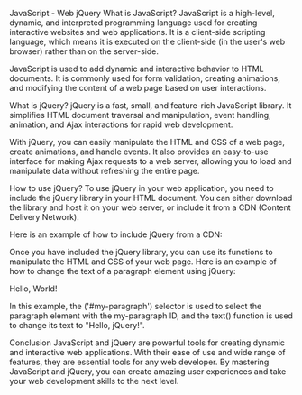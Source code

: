 JavaScript - Web jQuery
What is JavaScript?
JavaScript is a high-level, dynamic, and interpreted programming language used for creating interactive websites and web applications. It is a client-side scripting language, which means it is executed on the client-side (in the user's web browser) rather than on the server-side.

JavaScript is used to add dynamic and interactive behavior to HTML documents. It is commonly used for form validation, creating animations, and modifying the content of a web page based on user interactions.

What is jQuery?
jQuery is a fast, small, and feature-rich JavaScript library. It simplifies HTML document traversal and manipulation, event handling, animation, and Ajax interactions for rapid web development.

With jQuery, you can easily manipulate the HTML and CSS of a web page, create animations, and handle events. It also provides an easy-to-use interface for making Ajax requests to a web server, allowing you to load and manipulate data without refreshing the entire page.

How to use jQuery?
To use jQuery in your web application, you need to include the jQuery library in your HTML document. You can either download the library and host it on your web server, or include it from a CDN (Content Delivery Network).

Here is an example of how to include jQuery from a CDN:

<!DOCTYPE html>
<html>
<head>
  <title>My Web Page</title>
  <script src="https://code.jquery.com/jquery-3.6.0.min.js"></script>
</head>
<body>
  <!-- Your web page content here -->
</body>
</html>
Once you have included the jQuery library, you can use its functions to manipulate the HTML and CSS of your web page. Here is an example of how to change the text of a paragraph element using jQuery:

<!DOCTYPE html>
<html>
<head>
  <title>My Web Page</title>
  <script src="https://code.jquery.com/jquery-3.6.0.min.js"></script>
</head>
<body>
  <p id="my-paragraph">Hello, World!</p>

  <script>
    $(document).ready(function() {
      $('#my-paragraph').text('Hello, jQuery!');
    });
  </script>
</body>
</html>
In this example, the 
('#my-paragraph') selector is used to select the paragraph element with the my-paragraph ID, and the text() function is used to change its text to "Hello, jQuery!".

Conclusion
JavaScript and jQuery are powerful tools for creating dynamic and interactive web applications. With their ease of use and wide range of features, they are essential tools for any web developer. By mastering JavaScript and jQuery, you can create amazing user experiences and take your web development skills to the next level.
